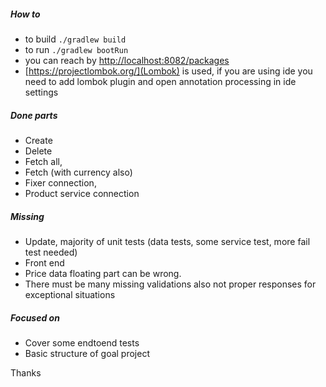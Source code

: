 ##### How to
- to build `./gradlew build`
- to run `./gradlew bootRun`
- you can reach by 
[http://localhost:8082/packages]()
- [https://projectlombok.org/](Lombok) is used, if you are using ide you need to add lombok plugin and open annotation processing in ide settings

##### Done parts
 - Create 
 - Delete 
 - Fetch all, 
 - Fetch (with currency also)
 - Fixer connection, 
 - Product  service connection
##### Missing
 - Update, majority of unit tests (data tests, some service test, more fail test needed)
 - Front end
 - Price data floating part can be wrong.
 - There must be many missing validations also not proper responses for exceptional situations
##### Focused on
 - Cover some endtoend tests
 - Basic structure of goal project
 
 Thanks
